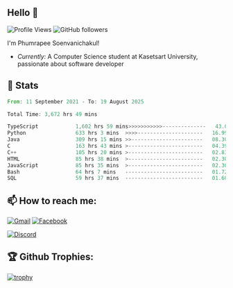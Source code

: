 
<h2>Hello 👋</h2> 

![Profile Views](https://komarev.com/ghpvc/?username=Homiez09&label=Profile%20views&color=0e75b6&style=flat)
![GitHub followers](https://img.shields.io/github/followers/HomieZ09.svg?style=social&label=Follow)


I'm Phumrapee Soenvanichakul!

- <i>Currently:</i> A Computer Science student at Kasetsart University, passionate about software developer

<h2>👀 Stats</h2>

<!--START_SECTION:waka-->

```rust
From: 11 September 2021 - To: 19 August 2025

Total Time: 3,672 hrs 49 mins

TypeScript            1,602 hrs 59 mins>>>>>>>>>>>--------------   43.02 %
Python                633 hrs 3 mins  >>>>---------------------   16.99 %
Java                  309 hrs 15 mins >>-----------------------   08.30 %
C                     163 hrs 43 mins >------------------------   04.39 %
C++                   105 hrs 20 mins >------------------------   02.83 %
HTML                  85 hrs 38 mins  >------------------------   02.30 %
JavaScript            85 hrs 35 mins  >------------------------   02.30 %
Bash                  64 hrs 7 mins   -------------------------   01.72 %
SQL                   59 hrs 37 mins  -------------------------   01.60 %
```

<!--END_SECTION:waka-->

<h2>📫 How to reach me:</h2>

<a href="mailto:phumrapeesoen1@gmail.com">![Gmail](https://img.shields.io/badge/Gmail-D14836?style=for-the-badge&logo=gmail&logoColor=white)</a> 
<a href="https://web.facebook.com/phumrapee.soenvanichakul.3/">![Facebook](https://img.shields.io/badge/Facebook-4267B2?style=for-the-badge&logo=facebook&logoColor=white)</a>

<a href="https://discord.gg/EWnAEUtFVm">![Discord](https://discord.c99.nl/widget/theme-1/297740667784921089.png)</a> 

<h2>🏆 Github Trophies:</h2>

[![trophy](https://github-profile-trophy.vercel.app/?username=Homiez09&theme=discord&row=1)](https://github.com/ryo-ma/github-profile-trophy)
